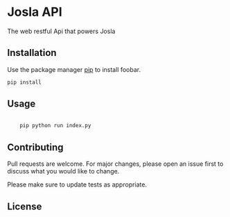 # Josla API

The web restful Api that powers Josla

## Installation

Use the package manager [pip](https://pip.pypa.io/en/stable/) to install foobar.

```bash
pip install
```

## Usage

```python

    pip python run index.py
```

## Contributing
Pull requests are welcome. For major changes, please open an issue first to discuss what you would like to change.

Please make sure to update tests as appropriate.

## License
